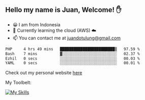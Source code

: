 ## Hello my name is Juan, Welcome! ✋

- 😀 I am from Indonesia
- 📖 Currently learning the cloud (AWS) ☁️
- 📫 You can contact me at juandotulung@gmail.com

<!--START_SECTION:waka-->

```txt
PHP     4 hrs 49 mins   ████████████████████████▒   97.59 %
Bash    7 mins          ▓░░░░░░░░░░░░░░░░░░░░░░░░   02.37 %
Ezhil   0 secs          ░░░░░░░░░░░░░░░░░░░░░░░░░   00.03 %
YAML    0 secs          ░░░░░░░░░░░░░░░░░░░░░░░░░   00.01 %
```

<!--END_SECTION:waka-->

Check out my personal website [here](https://juanchristian.com)

My Toolbelt:

[![My Skills](https://skillicons.dev/icons?i=go,js,ts,nodejs,express,react,nextjs,vue,tailwind,vite,html,css,python,php,aws,bash,linux,postgres,mysql,redis,kafka,docker,vercel,netlify,vscode,figma)](https://skillicons.dev)

